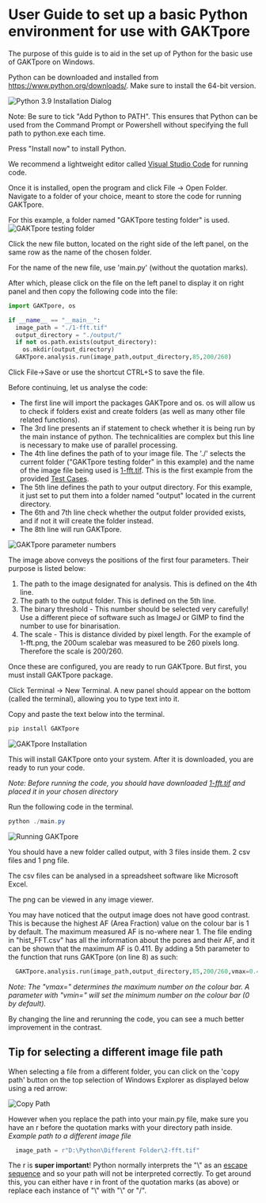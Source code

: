 # User Guide to set up a basic Python environment for use with GAKTpore

The purpose of this guide is to aid in the set up of Python for the basic use of GAKTpore on Windows.

Python can be downloaded and installed from https://www.python.org/downloads/. Make sure to install the 64-bit version.

![Python 3.9 Installation Dialog](https://github.com/gts4/GAKTpore/raw/master/GAKTpore%20user-guide%20images/Python-install.png)

Note: Be sure to tick "Add Python to PATH". This ensures that Python can be used from the Command Prompt or Powershell without specifying the full path to python.exe each time. 

Press "Install now" to install Python.

We recommend a lightweight editor called [Visual Studio Code](https://code.visualstudio.com/download) for running code.

Once it is installed, open the program and click File -> Open Folder. Navigate to a folder of your choice, meant to store the code for running GAKTpore.

For this example, a folder named "GAKTpore testing folder" is used.
![GAKTpore testing folder](https://github.com/gts4/GAKTpore/raw/master/GAKTpore%20user-guide%20images/GAKTpore-testing-folder.png)

Click the new file button, located on the right side of the left panel, on the same row as the name of the chosen folder. 

For the name of the new file, use 'main.py' (without the quotation marks).

After which, please click on the file on the left panel to display it on right panel and then copy the following code into the file:

```Python
import GAKTpore, os

if __name__ == "__main__":
  image_path = "./1-fft.tif"
  output_directory = "./output/"
  if not os.path.exists(output_directory):
    os.mkdir(output_directory)
  GAKTpore.analysis.run(image_path,output_directory,85,200/260) 
```

Click File->Save or use the shortcut CTRL+S to save the file.

Before continuing, let us analyse the code:

* The first line will import the packages GAKTpore and os. os will allow us to check if folders exist and create folders (as well as many other file related functions).
* The 3rd line presents an if statement to check whether it is being run by the main instance of python. The technicalities are complex but this line is necessary to make use of parallel processing.
* The 4th line defines the path of to your image file. The './' selects the current folder ("GAKTpore testing folder" in this example) and the name of the image file being used is [1-fft.tif](https://github.com/gts4/GAKTpore/raw/master/Test-Cases/1/1-fft.tif). This is the first example from the provided [Test Cases](https://github.com/gts4/GAKTpore/tree/master/Test-Cases).
* The 5th line defines the path to your output directory. For this example, it just set to put them into a folder named "output" located in the current directory.
* The 6th and 7th line check whether the output folder provided exists, and if not it will create the folder instead.
* The 8th line will run GAKTpore.

![GAKTpore parameter numbers](https://github.com/gts4/GAKTpore/raw/master/GAKTpore%20user-guide%20images/GAKTpore-main-py.png)

The image above conveys the positions of the first four parameters. Their purpose is listed below:
1. The path to the image designated for analysis. This is defined on the 4th line.
2. The path to the output folder. This is defined on the 5th line.
3. The binary threshold - This number should be selected very carefully! Use a different piece of software such as ImageJ or GIMP to find the number to use for binarisation.
4. The scale - This is distance divided by pixel length. For the example of 1-fft.png, the 200um scalebar was measured to be 260 pixels long. Therefore the scale is 200/260.

Once these are configured, you are ready to run GAKTpore. But first, you must install GAKTpore package.

Click Terminal -> New Terminal. A new panel should appear on the bottom (called the terminal), allowing you to type text into it. 

Copy and paste the text below into the terminal.

```powershell
pip install GAKTpore
```

![GAKTpore Installation](https://github.com/gts4/GAKTpore/raw/master/GAKTpore%20user-guide%20images/GAKTpore-install.png)

This will install GAKTpore onto your system. After it is downloaded, you are ready to run your code.

*Note: Before running the code, you should have downloaded [1-fft.tif](https://github.com/gts4/GAKTpore/raw/master/Test-Cases/1/1-fft.tif) and placed it in your chosen directory*

Run the following code in the terminal.

```powershell
python ./main.py
```

![Running GAKTpore](https://github.com/gts4/GAKTpore/raw/master/GAKTpore%20user-guide%20images/GAKTpore-running.png)

You should have a new folder called output, with 3 files inside them. 2 csv files and 1 png file. 

The csv files can be analysed in a spreadsheet software like Microsoft Excel.

The png can be viewed in any image viewer. 

You may have noticed that the output image does not have good contrast. This is because the highest AF (Area Fraction) value on the colour bar is 1 by default. The maximum measured AF is no-where near 1. 
The file ending in "hist_FFT.csv" has all the information about the pores and their AF, and it can be shown that the maximum AF is 0.411.
By adding a 5th parameter to the function that runs GAKTpore (on line 8) as such:
```Python
  GAKTpore.analysis.run(image_path,output_directory,85,200/260,vmax=0.411) 
```
*Note: The "vmax=" determines the maximum number on the colour bar. A parameter with "vmin=" will set the minimum number on the colour bar (0 by default).*

By changing the line and rerunning the code, you can see a much better improvement in the contrast.

## Tip for selecting a different image file path

When selecting a file from a different folder, you can click on the 'copy path' button on the top selection of Windows Explorer as displayed below using a red arrow:

![Copy Path](https://github.com/gts4/GAKTpore/raw/master/GAKTpore%20user-guide%20images/Copy-path.png)

However when you replace the path into your main.py file, make sure you have an r before the quotation marks with your directory path inside.
*Example path to a different image file*

```Python
  image_path = r"D:\Python\Different Folder\2-fft.tif"
```

The r is **super important**! Python normally interprets the "\\" as an [escape sequence](https://en.wikipedia.org/wiki/Escape_sequence) and so your path will not be interpreted correctly. 
To get around this, you can either have r in front of the quotation marks (as above) or replace each instance of "\\" with "\\\" or "/".
